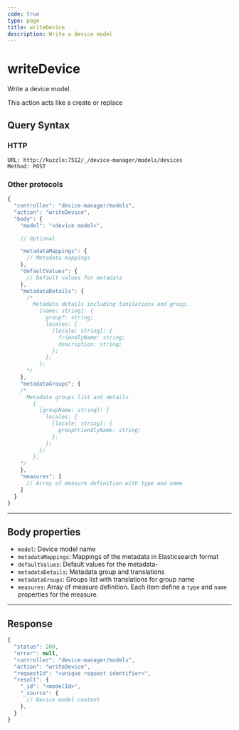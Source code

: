 ```yaml
---
code: true
type: page
title: writeDevice
description: Write a device model
---
```


# writeDevice

Write a device model.

This action acts like a create or replace

## Query Syntax

### HTTP

```http
URL: http://kuzzle:7512/_/device-manager/models/devices
Method: POST
```

### Other protocols

```js
{
  "controller": "device-manager/models",
  "action": "writeDevice",
  "body": {
    "model": "<device model>",

    // Optional

    "metadataMappings": {
      // Metadata mappings
    },
    "defaultValues": {
      // Default values for metadata
    },
    "metadataDetails": {
      /*
        Metadata details including tanslations and group.
          [name: string]: {
            group?: string;
            locales: {
              [locale: string]: {
                friendlyName: string;
                description: string;
              };
            };
          };
      */
    },
    "metadataGroups"; {
    /*
      Metadata groups list and details.
        {
          [groupName: string]: {
            locales: {
              [locale: string]: {
                groupFriendlyName: string;
              };
            };
          };
        };
    */
    },
    "measures": [
      // Array of measure definition with type and name
    ]
  }
}
```

---

## Body properties

- `model`: Device model name
- `metadataMappings`: Mappings of the metadata in Elasticsearch format
- `defaultValues`: Default values for the metadata- 
- `metadataDetails`: Metadata group and translations 
- `metadataGroups`: Groups list with translations for group name
- `measures`: Array of measure definition. Each item define a `type` and `name` properties for the measure.

---

## Response

```js
{
  "status": 200,
  "error": null,
  "controller": "device-manager/models",
  "action": "writeDevice",
  "requestId": "<unique request identifier>",
  "result": {
    "_id": "<modelId>",
    "_source": {
      // Device model content
    },
  }
}
```
